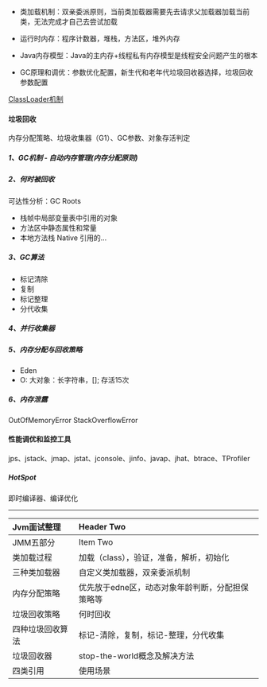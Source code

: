 - 类加载机制：双亲委派原则，当前类加载器需要先去请求父加载器加载当前类，无法完成才自己去尝试加载

- 运行时内存：程序计数器，堆栈，方法区，堆外内存

- Java内存模型：Java的主内存+线程私有内存模型是线程安全问题产生的根本

- GC原理和调优：参数优化配置，新生代和老年代垃圾回收器选择，垃圾回收参数配置

[ClassLoader机制](https://github.com/yanhuilee/java_interview/wiki/ClassLoader机制)

#### 垃圾回收
内存分配策略、垃圾收集器（G1）、GC参数、对象存活判定
##### 1、GC机制 - 自动内存管理(内存分配原则)
##### 2、何时被回收
可达性分析：GC Roots
- 栈帧中局部变量表中引用的对象
- 方法区中静态属性和常量
- 本地方法栈 Native 引用的...

##### 3、GC算法
- 标记清除
- 复制
- 标记整理
- 分代收集

##### 4、并行收集器
##### 5、内存分配与回收策略
- Eden
- O: 大对象：长字符串，[]; 存活15次

##### 6、内存泄露
OutOfMemoryError StackOverflowError

#### 性能调优和监控工具
jps、jstack、jmap、jstat、jconsole、jinfo、javap、jhat、btrace、TProfiler

##### HotSpot
即时编译器、编译优化

---
| Jvm面试整理 | Header Two     |
| :------------- | :------------- |
| JMM五部分 | Item Two       |
| 类加载过程 | 加载（class），验证，准备，解析，初始化 |
| 三种类加载器 | 自定义类加载器，双亲委派机制 |
| 内存分配策略 | 优先放于edne区，动态对象年龄判断，分配担保策略等 |
| 垃圾回收策略 | 何时回收 |
| 四种垃圾回收算法 | 标记-清除，复制，标记-整理，分代收集 |
| 垃圾回收器 | stop-the-world概念及解决方法 |
| 四类引用 | 使用场景 |
